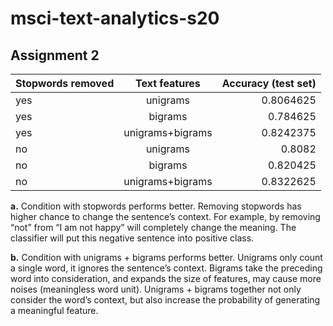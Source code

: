 # msci-text-analytics-s20

## Assignment 2 
| Stopwords removed | Text features  | Accuracy (test set) |
| :---         |     :---:           |          ---:       |
| yes          | unigrams            | 0.8064625           |
| yes          | bigrams             | 0.784625            |
| yes          | unigrams+bigrams    | 0.8242375           |
| no           | unigrams            | 0.8082              |
| no           | bigrams             | 0.820425            |
| no           | unigrams+bigrams    | 0.8322625           |

**a.**	Condition with stopwords performs better. Removing stopwords has higher chance to change the sentence’s context. For example, by removing “not” from “I am not happy” will completely change the meaning. The classifier will put this negative sentence into positive class. 

**b.**	Condition with unigrams + bigrams performs better. Unigrams only count a single word, it ignores the sentence’s context. Bigrams take the preceding word into consideration, and expands the size of features, may cause more noises (meaningless word unit). Unigrams + bigrams together not only consider the word’s context, but also increase the probability of generating a meaningful feature. 
